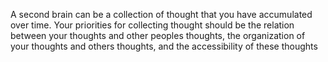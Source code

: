A second brain can be a collection of thought that you have accumulated over time. Your priorities for collecting thought should be the relation between your thoughts and other peoples thoughts, the organization of your thoughts and others thoughts, and the accessibility of these thoughts